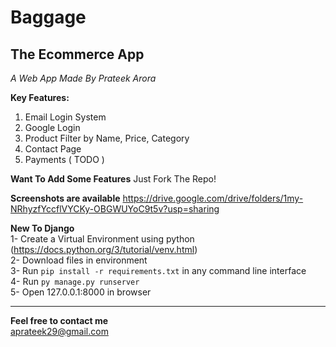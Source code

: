 # Baggage
## The Ecommerce App

*A Web App Made By Prateek Arora*

**Key Features:**
1. Email Login System
2. Google Login
3. Product Filter by Name, Price, Category
4. Contact Page
5. Payments ( TODO )


**Want To Add Some Features**
Just Fork The Repo!


**Screenshots are available**
https://drive.google.com/drive/folders/1my-NRhyzfYccflVYCKy-OBGWUYoC9t5v?usp=sharing


**New To Django**  
1- Create a Virtual Environment using python (https://docs.python.org/3/tutorial/venv.html)  
2- Download files in environment  
3- Run `pip install -r requirements.txt` in any command line interface  
4- Run `py manage.py runserver`  
5- Open 127.0.0.1:8000 in browser  


***
**Feel free to contact me**  
aprateek29@gmail.com
